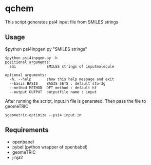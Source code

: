 # qchem
This script generates psi4 input file from SMILES strings


## Usage
$python psi4inpgen.py "SMILES strings"

```
$python psi4inpgen.py -h
positional arguments:
  smi              SMILES strings of inputmolecule

optional arguments:
  -h, --help       show this help message and exit
  --basis BASIS    BASIS SETS : default sto-3g
  --method METHOD  DFT method : default hf
  --output OUTPUT  outputfile name : input

```

After running the script, input.in file is generated.
Then pass the file to geomeTRIC
```
$geometric-optimize --psi4 input.in
```


## Requirements

- openbabel
- pybel (python wrapper of openbabel)
- geomeTRIC
- jinja2
